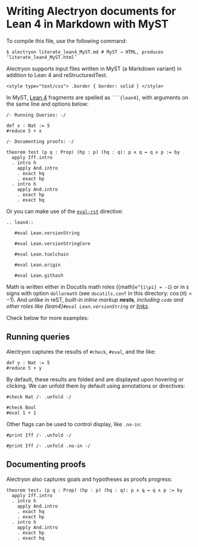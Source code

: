 Writing Alectryon documents for Lean 4 in Markdown with MyST
=============================================================

To compile this file, use the following command:

    $ alectryon literate_lean4_MyST.md # MyST → HTML, produces ‘literate_lean4_MyST.html’

Alectryon supports input files written in MyST (a Markdown variant) in addition to Lean 4 and reStructuredText.

```{raw} html
<style type="text/css"> .border { border: solid } </style>
```

In MyST, [Lean 4](https://github.com/leanprover/lean4) fragments are spelled as ```` ```{lean4} ````, with arguments on the same line and options below:

```{lean4}
/- Running Queries: -/

def x : Nat := 5
#reduce 5 + x

/- Documenting proofs: -/

theorem test (p q : Prop) (hp : p) (hq : q): p ∧ q ↔ q ∧ p := by
  apply Iff.intro
  . intro h
    apply And.intro
    . exact hq
    . exact hp
  . intro h
    apply And.intro
    . exact hp
    . exact hq
```

Or you can make use of the [`eval-rst`](https://myst-parser.readthedocs.io/en/latest/syntax/roles-and-directives.html#syntax-directives-parsing) directive:

```{eval-rst}
.. lean4::

   #eval Lean.versionString

   #eval Lean.versionStringCore

   #eval Lean.toolchain

   #eval Lean.origin

   #eval Lean.githash

```

Math is written either in Docutils math roles ({math}`e^{i\pi} = -1`) or in `$` signs with option ``dollarmath`` (see ``docutils.conf`` in this directory: $\cos(\pi) = -1$).  And unlike in reST, *built-in inline markup **nests**, including `code` and other roles like {lean4}`#eval Lean.versionString` or [links](https://myst-parser.readthedocs.io/en/latest/syntax/reference.html#extended-block-tokens)*.

Check below for more examples:

## Running queries

Alectryon captures the results of `#check`, `#eval`, and the like:

```{lean4}
def y : Nat := 5
#reduce 5 + y
```

By default, these results are folded and are displayed upon hovering or clicking.  We can unfold them by default using annotations or directives:

```{lean4}
#check Nat /- .unfold -/
```

```{lean4} unfold
#check Bool
#eval 1 + 1
```

Other flags can be used to control display, like ``.no-in``:

```{lean4}
#print Iff /- .unfold -/
```

```{lean4}
#print Iff /- .unfold .no-in -/
```

## Documenting proofs

Alectryon also captures goals and hypotheses as proofs progress:

```{lean4}
theorem test₂ (p q : Prop) (hp : p) (hq : q): p ∧ q ↔ q ∧ p := by
  apply Iff.intro
  . intro h
    apply And.intro
    . exact hq
    . exact hp
  . intro h
    apply And.intro
    . exact hp
    . exact hq
```



